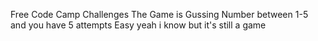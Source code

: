 Free Code Camp Challenges 
The Game is Gussing Number between 1-5 and you have 5 attempts 
Easy yeah i know but it's still a game 
